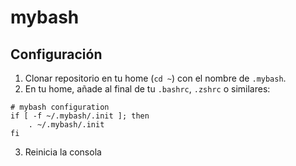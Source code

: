 # mybash

## Configuración

1. Clonar repositorio en tu home (`cd ~`) con el nombre de `.mybash`.
2. En tu home, añade al final de tu `.bashrc`, `.zshrc` o similares:
```
# mybash configuration
if [ -f ~/.mybash/.init ]; then
    . ~/.mybash/.init
fi
```
3. Reinicia la consola